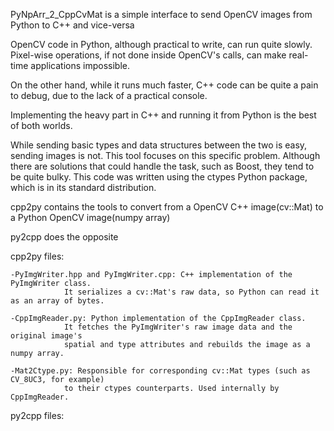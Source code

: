 PyNpArr_2_CppCvMat is a simple interface to send OpenCV images from Python to C++ and vice-versa

OpenCV code in Python, although practical to write, can run quite slowly. Pixel-wise operations, if not done inside OpenCV's calls, can make real-time applications impossible.

On the other hand, while it runs much faster, C++ code can be quite a pain to debug, due to the lack of a practical console.

Implementing the heavy part in C++ and running it from Python is the best of both worlds.

While sending basic types and data structures between the two is easy, sending images is not. This tool focuses on this specific problem. Although there are solutions that could handle the task, such as Boost, they tend to be quite bulky. This code was written using the ctypes Python package, which is in its standard distribution.


cpp2py contains the tools to convert from a OpenCV C++ image(cv::Mat) to a Python OpenCV image(numpy array)

py2cpp does the opposite


cpp2py files:

    -PyImgWriter.hpp and PyImgWriter.cpp: C++ implementation of the PyImgWriter class.
                It serializes a cv::Mat's raw data, so Python can read it as an array of bytes.
                
    -CppImgReader.py: Python implementation of the CppImgReader class.
                It fetches the PyImgWriter's raw image data and the original image's
                spatial and type attributes and rebuilds the image as a numpy array.
                
    -Mat2Ctype.py: Responsible for corresponding cv::Mat types (such as CV_8UC3, for example)
                to their ctypes counterparts. Used internally by CppImgReader.
                
                
                
                
py2cpp files:

    
    
    
    
    
    
    
    
    
    
    
    
